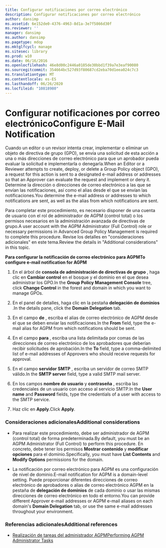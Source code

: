 ```yaml
---
title: Configurar notificaciones por correo electrónico
description: Configurar notificaciones por correo electrónico
author: dansimp
ms.assetid: 6e152de0-4376-4963-8d1a-3e7f5866d30f
ms.reviewer: ''
manager: dansimp
ms.author: dansimp
ms.pagetype: mdop
ms.mktglfcycl: manage
ms.sitesec: library
ms.prod: w10
ms.date: 06/16/2016
ms.openlocfilehash: 46e8d00c2446a0185de30bbd1f39a7e3eaf90080
ms.sourcegitcommit: 354664bc527d93f80687cd2eba70d1eea024c7c3
ms.translationtype: MT
ms.contentlocale: es-ES
ms.lasthandoff: 06/26/2020
ms.locfileid: "10818980"
---
```

# <span data-ttu-id="3d4dd-103">Configurar notificaciones por correo electrónico</span><span class="sxs-lookup"><span data-stu-id="3d4dd-103">Configure E-Mail Notification</span></span>


<span data-ttu-id="3d4dd-104">Cuando un editor o un revisor intenta crear, implementar o eliminar un objeto de directiva de grupo (GPO), se envía una solicitud de esta acción a una o más direcciones de correo electrónico para que un aprobador pueda evaluar la solicitud e implementarla o denegarla.</span><span class="sxs-lookup"><span data-stu-id="3d4dd-104">When an Editor or a Reviewer attempts to create, deploy, or delete a Group Policy object (GPO), a request for this action is sent to a designated e-mail address or addresses so that an Approver can evaluate the request and implement or deny it.</span></span> <span data-ttu-id="3d4dd-105">Determine la dirección o direcciones de correo electrónico a las que se envían las notificaciones, así como el alias desde el que se envían las notificaciones.</span><span class="sxs-lookup"><span data-stu-id="3d4dd-105">You determine the e-mail address or addresses to which notifications are sent, as well as the alias from which notifications are sent.</span></span>

<span data-ttu-id="3d4dd-106">Para completar este procedimiento, es necesario disponer de una cuenta de usuario con el rol de administrador de AGPM (control total) o los permisos necesarios en la administración avanzada de directivas de grupo.</span><span class="sxs-lookup"><span data-stu-id="3d4dd-106">A user account with the AGPM Administrator (Full Control) role or necessary permissions in Advanced Group Policy Management is required to complete this procedure.</span></span> <span data-ttu-id="3d4dd-107">Revise los detalles en "consideraciones adicionales" en este tema.</span><span class="sxs-lookup"><span data-stu-id="3d4dd-107">Review the details in "Additional considerations" in this topic.</span></span>

**<span data-ttu-id="3d4dd-108">Para configurar la notificación de correo electrónico para AGPM</span><span class="sxs-lookup"><span data-stu-id="3d4dd-108">To configure e-mail notification for AGPM</span></span>**

1.  <span data-ttu-id="3d4dd-109">En el árbol de **consola de administración de directivas de grupo** , haga clic en **Cambiar control** en el bosque y el dominio en el que desea administrar los GPO.</span><span class="sxs-lookup"><span data-stu-id="3d4dd-109">In the **Group Policy Management Console** tree, click **Change Control** in the forest and domain in which you want to manage GPOs.</span></span>

2.  <span data-ttu-id="3d4dd-110">En el panel de detalles, haga clic en la pestaña **delegación de dominios** .</span><span class="sxs-lookup"><span data-stu-id="3d4dd-110">In the details pane, click the **Domain Delegation** tab.</span></span>

3.  <span data-ttu-id="3d4dd-111">En el campo **de** , escriba el alias de correo electrónico de AGPM desde el que se deben enviar las notificaciones.</span><span class="sxs-lookup"><span data-stu-id="3d4dd-111">In the **From** field, type the e-mail alias for AGPM from which notifications should be sent.</span></span>

4.  <span data-ttu-id="3d4dd-112">En el campo **para** , escriba una lista delimitada por comas de las direcciones de correo electrónico de los aprobadores que deberían recibir solicitudes de aprobación.</span><span class="sxs-lookup"><span data-stu-id="3d4dd-112">In the **To** field, type a comma-delimited list of e-mail addresses of Approvers who should receive requests for approval.</span></span>

5.  <span data-ttu-id="3d4dd-113">En el campo **servidor SMTP** , escriba un servidor de correo SMTP válido.</span><span class="sxs-lookup"><span data-stu-id="3d4dd-113">In the **SMTP server** field, type a valid SMTP mail server.</span></span>

6.  <span data-ttu-id="3d4dd-114">En los campos **nombre de usuario** y **contraseña** , escriba las credenciales de un usuario con acceso al servicio SMTP.</span><span class="sxs-lookup"><span data-stu-id="3d4dd-114">In the **User name** and **Password** fields, type the credentials of a user with access to the SMTP service.</span></span>

7.  <span data-ttu-id="3d4dd-115">Haz clic en **Apply**.</span><span class="sxs-lookup"><span data-stu-id="3d4dd-115">Click **Apply**.</span></span>

### <span data-ttu-id="3d4dd-116">Consideraciones adicionales</span><span class="sxs-lookup"><span data-stu-id="3d4dd-116">Additional considerations</span></span>

-   <span data-ttu-id="3d4dd-117">Para realizar este procedimiento, debe ser administrador de AGPM (control total) de forma predeterminada.</span><span class="sxs-lookup"><span data-stu-id="3d4dd-117">By default, you must be an AGPM Administrator (Full Control) to perform this procedure.</span></span> <span data-ttu-id="3d4dd-118">En concreto, debe tener los permisos **Mostrar contenido** y **modificar opciones** para el dominio.</span><span class="sxs-lookup"><span data-stu-id="3d4dd-118">Specifically, you must have **List Contents** and **Modify Options** permissions for the domain.</span></span>

-   <span data-ttu-id="3d4dd-119">La notificación por correo electrónico para AGPM es una configuración de nivel de dominio.</span><span class="sxs-lookup"><span data-stu-id="3d4dd-119">E-mail notification for AGPM is a domain-level setting.</span></span> <span data-ttu-id="3d4dd-120">Puede proporcionar diferentes direcciones de correo electrónico de aprobadores o alias de correo electrónico AGPM en la pestaña de **delegación de dominios** de cada dominio o usar las mismas direcciones de correo electrónico en todo el entorno.</span><span class="sxs-lookup"><span data-stu-id="3d4dd-120">You can provide different Approver e-mail addresses or AGPM e-mail aliases on each domain's **Domain Delegation** tab, or use the same e-mail addresses throughout your environment.</span></span>

### <span data-ttu-id="3d4dd-121">Referencias adicionales</span><span class="sxs-lookup"><span data-stu-id="3d4dd-121">Additional references</span></span>

-   [<span data-ttu-id="3d4dd-122">Realización de tareas del administrador AGPM</span><span class="sxs-lookup"><span data-stu-id="3d4dd-122">Performing AGPM Administrator Tasks</span></span>](performing-agpm-administrator-tasks.md)

 

 





